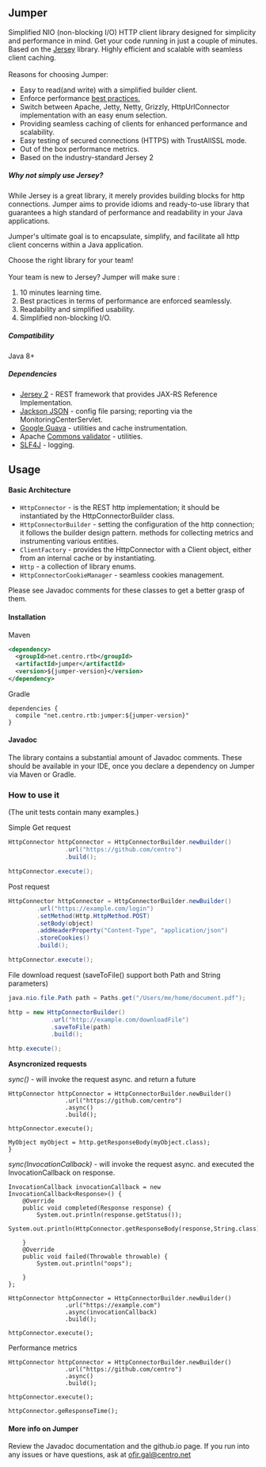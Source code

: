 ## Jumper
Simplified NIO (non-blocking I/O) HTTP client library designed for simplicity and performance in mind.
Get your code running in just a couple of minutes. Based on the [Jersey](https://github.com/jersey/jersey) library. Highly efficient and scalable with seamless client caching. <br/>
<br/>Reasons for choosing Jumper:
* Easy to read(and write) with a simplified builder client.
* Enforce performance [best practices.](https://blogs.oracle.com/japod/entry/how_to_use_jersey_client)
* Switch between Apache, Jetty, Netty, Grizzly, HttpUrlConnector implementation with an easy enum selection.
* Providing seamless caching of clients for enhanced performance and scalability.
* Easy testing of secured connections (HTTPS) with TrustAllSSL mode.
* Out of the box performance metrics.
* Based on the industry-standard Jersey 2
##### Why not simply use Jersey?
While Jersey is a great library, it merely provides building blocks for http connections. Jumper aims to provide idioms
and ready-to-use library that guarantees a high standard of performance and readability in your Java applications.

Jumper's ultimate goal is to encapsulate, simplify, and facilitate all http client concerns within a
Java application.

Choose the right library for your team! <br/><br/>
Your team is new to Jersey? Jumper will make sure :<br/>
 1) 10 minutes learning time. <br/>
 2) Best practices in terms of performance are enforced seamlessly. <br/>
 3) Readability and simplified usability. <br/>
 4) Simplified non-blocking I/O.





##### Compatibility
Java 8+

##### Dependencies
* [Jersey 2](https://github.com/jersey/jersey) - REST framework that provides JAX-RS Reference Implementation.
* [Jackson JSON](https://github.com/FasterXML/jackson) - config file parsing; reporting via the MonitoringCenterServlet.
* [Google Guava](https://github.com/google/guava) - utilities and cache instrumentation.
* Apache [Commons validator](http://commons.apache.org/proper/commons-validator/)  - utilities.
* [SLF4J](http://www.slf4j.org/) - logging.


## Usage
#### Basic Architecture
* `HttpConnector` - is the REST http implementation; it should be instantiated by the HttpConnectorBuilder class.
* `HttpConnectorBuilder` - setting the configuration of the http connection; it follows the builder design pattern.
methods for collecting metrics and instrumenting various entities.
* `ClientFactory` - provides the HttpConnector with a Client object, either from an internal cache or by instantiating.
* `Http` - a collection of library enums.
* `HttpConnectorCookieManager` - seamless cookies management.

Please see Javadoc comments for these classes to get a better grasp of them.

#### Installation
Maven
```xml
<dependency>
  <groupId>net.centro.rtb</groupId>
  <artifactId>jumper</artifactId>
  <version>${jumper-version}</version>
</dependency>
```

Gradle
```
dependencies {
  compile "net.centro.rtb:jumper:${jumper-version}"
}
```
#### Javadoc
The library contains a substantial amount of Javadoc comments. These should be available in your IDE, once you declare
a dependency on Jumper via Maven or Gradle.

### How to use it
(The unit tests contain many examples.)

Simple Get request
```java
HttpConnector httpConnector = HttpConnectorBuilder.newBuilder()
                .url("https://github.com/centro")
                .build();

httpConnector.execute();
```

Post request
```java
HttpConnector httpConnector = HttpConnectorBuilder.newBuilder()
        .url("https://example.com/login")
        .setMethod(Http.HttpMethod.POST)
        .setBody(object)
        .addHeaderProperty("Content-Type", "application/json")
        .storeCookies()
        .build();

httpConnector.execute();
```

File download request
(saveToFile() support both Path and String parameters)
```java
java.nio.file.Path path = Paths.get("/Users/me/home/document.pdf");

http = new HttpConnectorBuilder()
            .url("http://example.com/downloadFile")
            .saveToFile(path)
            .build();

http.execute();
```

**Asyncronized requests**

*sync()* - will invoke the request async. and return a future
```
HttpConnector httpConnector = HttpConnectorBuilder.newBuilder()
                .url("https://github.com/centro")
                .async()
                .build();

httpConnector.execute();

MyObject myObject = http.getResponseBody(myObject.class);
}
```
*sync(InvocationCallback)* - will invoke the request async. and executed the InvocationCallback on response.
```
InvocationCallback invocationCallback = new InvocationCallback<Response>() {
    @Override
    public void completed(Response response) {
        System.out.println(response.getStatus());
        System.out.println(HttpConnector.getResponseBody(response,String.class));

    }
    @Override
    public void failed(Throwable throwable) {
        System.out.println("oops");

    }
};

HttpConnector httpConnector = HttpConnectorBuilder.newBuilder()
                .url("https://example.com")
                .async(invocationCallback)
                .build();

httpConnector.execute();

```

Performance metrics
```
HttpConnector httpConnector = HttpConnectorBuilder.newBuilder()
                .url("https://github.com/centro")
                .async()
                .build();

httpConnector.execute();

httpConnector.geResponseTime();
```
#### More info on Jumper
Review the Javadoc documentation and the github.io page.
If you run into any issues or have questions, ask at [ofir.gal@centro.net](mailto:ofir.gal@centro.net)